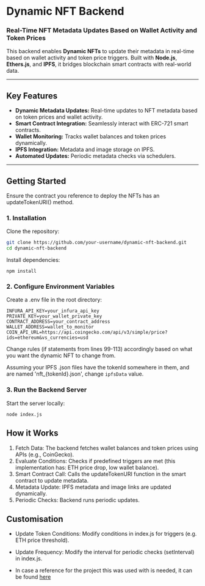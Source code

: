 # Dynamic NFT Backend

### Real-Time NFT Metadata Updates Based on Wallet Activity and Token Prices

This backend enables **Dynamic NFTs** to update their metadata in real-time based on wallet activity and token price triggers. Built with **Node.js**, **Ethers.js**, and **IPFS**, it bridges blockchain smart contracts with real-world data.

---

## **Key Features**

- **Dynamic Metadata Updates:** Real-time updates to NFT metadata based on token prices and wallet activity.
- **Smart Contract Integration:** Seamlessly interact with ERC-721 smart contracts.
- **Wallet Monitoring:** Tracks wallet balances and token prices dynamically.
- **IPFS Integration:** Metadata and image storage on IPFS.
- **Automated Updates:** Periodic metadata checks via schedulers.

---

## **Getting Started**

Ensure the contract you reference to deploy the NFTs has an updateTokenURI() method.

### **1. Installation**

Clone the repository:

```bash
git clone https://github.com/your-username/dynamic-nft-backend.git
cd dynamic-nft-backend
```

Install dependencies:

```
npm install
```

### 2. Configure Environment Variables
Create a .env file in the root directory:
```
INFURA_API_KEY=your_infura_api_key
PRIVATE_KEY=your_wallet_private_key
CONTRACT_ADDRESS=your_contract_address
WALLET_ADDRESS=wallet_to_monitor
COIN_API_URL=https://api.coingecko.com/api/v3/simple/price?ids=ethereum&vs_currencies=usd
```

Change rules (if statements from lines 99-113) accordingly based on what you want the dynamic NFT to change from.

Assuming your IPFS .json files have the tokenId somewhere in them, and are named 'nft_{tokenId}.json', change `ipfsData` value.

### 3. Run the Backend Server
Start the server locally:
```
node index.js
```

## How it Works
1. Fetch Data: The backend fetches wallet balances and token prices using APIs (e.g., CoinGecko).
2. Evaluate Conditions: Checks if predefined triggers are met (this implementation has: ETH price drop, low wallet balance).
3. Smart Contract Call: Calls the updateTokenURI function in the smart contract to update metadata.
4. Metadata Update: IPFS metadata and image links are updated dynamically.
5. Periodic Checks: Backend runs periodic updates.

## Customisation
- Update Token Conditions: Modify conditions in index.js for triggers (e.g. ETH price threshold).
- Update Frequency: Modify the interval for periodic checks (setInterval) in index.js.

- In case a reference for the project this was used with is needed, it can be found [here]()
